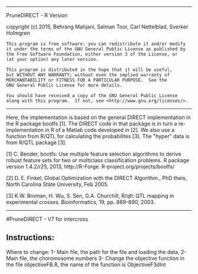 ----------------------------------------------------------------------
PruneDIRECT - R Version

copyright (c) 2015, Behrang Mahjani, Salman Toor, Carl Nettelblad, Sverker Holmgren

    This program is free software: you can redistribute it and/or modify
    it under the terms of the GNU General Public License as published by
    the Free Software Foundation, either version 3 of the License, or
    (at your option) any later version.

    This program is distributed in the hope that it will be useful,
    but WITHOUT ANY WARRANTY; without even the implied warranty of
    MERCHANTABILITY or FITNESS FOR A PARTICULAR PURPOSE.  See the
    GNU General Public License for more details.

    You should have received a copy of the GNU General Public License
    along with this program.  If not, see <http://www.gnu.org/licenses/>.
----------------------------------------------------------------------
Here, the implementation is based on the general DIRECT implementation in the R package bootfs [1]. The DIRECT code
in that package is in turn a re-implementation in R of a Matlab code developed in [2]. We also use a function from R/QTL for
calculating the probabilites [3]. The "hyper" data is from R/QTL package [3]. 


[1] C. Bender, bootfs: Use multiple feature selection algorithms
to derive robust feature sets for two or multiclass classification
problems. R package version 1.4.2/r25, 2013, http://R-Forge.
R-project.org/projects/bootfs/

[2] D. E. Finkel, Global Optimization with the DIRECT Algorithm.,
PhD theis, North Carolina State University, Feb 2005.

[3] K.W. Broman, H. Wu, S. Sen, G.A. Churchill, R/qtl: QTL
mapping in experimental crosses. Bioinformatics, 19, pp. 889-890,
2003.

----------------------------------------------------------------------

#PruneDIRECT - V7 for intercross
## Instructions: 

Where to change: 
1- Main file, the path for the file and loading the data, 
2- Main file, the choromosome numbers
3- Change the objective function in the file objectiveFB.R, the name of the function is ObjectiveF3dInt 
